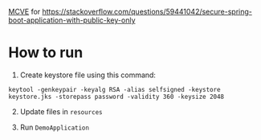 [MCVE](https://stackoverflow.com/help/minimal-reproducible-example) for https://stackoverflow.com/questions/59441042/secure-spring-boot-application-with-public-key-only

# How to run
1. Create keystore file using this command:

`keytool -genkeypair -keyalg RSA -alias selfsigned -keystore keystore.jks -storepass password -validity 360 -keysize 2048`

2. Update files in `resources`

3. Run `DemoApplication`
 
